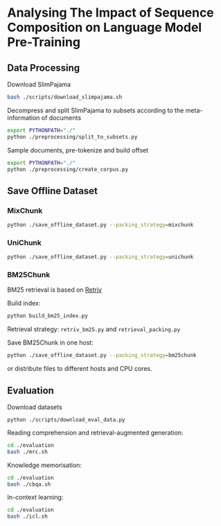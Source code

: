 # Analysing The Impact of Sequence Composition on Language Model Pre-Training


## Data Processing

Download SlimPajama
```bash
bash ./scripts/download_slimpajama.sh
```

Decompress and split SlimPajama to subsets according to the meta-information of documents
```bash
export PYTHONPATH="./"
python ./preprocessing/split_to_subsets.py
```

Sample documents, pre-tokenize and build offset
```bash
export PYTHONPATH="./"
python ./preprocessing/create_corpus.py
```
## Save Offline Dataset

### MixChunk
```bash
python ./save_offline_dataset.py --packing_strategy=mixchunk
```

### UniChunk
```bash
python ./save_offline_dataset.py --packing_strategy=unichunk
```

### BM25Chunk

BM25 retrieval is based on [Retriv](https://github.com/AmenRa/retriv)

Build index: 
```bash
python build_bm25_index.py
```

Retrieval strategy: ```retriv_bm25.py``` and ```retrieval_packing.py```

Save BM25Chunk in one host:
```bash
python ./save_offline_dataset.py --packing_strategy=bm25chunk
```
or distribute files to different hosts and CPU cores.

## Evaluation

Download datasets
```
python ./scripts/download_eval_data.py
```


Reading comprehension and retrieval-augmented generation: 
```bash
cd ./evaluation
bash ./mrc.sh
```

Knowledge memorisation:
```bash
cd ./evaluation
bash ./cbqa.sh
```

In-context learning: 
```bash
cd ./evaluation
bash ./icl.sh
```

